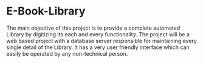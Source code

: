 # E-Book-Library
The main objective of this project is to provide a complete automated Library by digitizing its each and every functionality. The project will be a web based project with a database server responsible for maintaining every single detail of the Library. It has a very user friendly interface which can easily be operated by any non-technical person.
